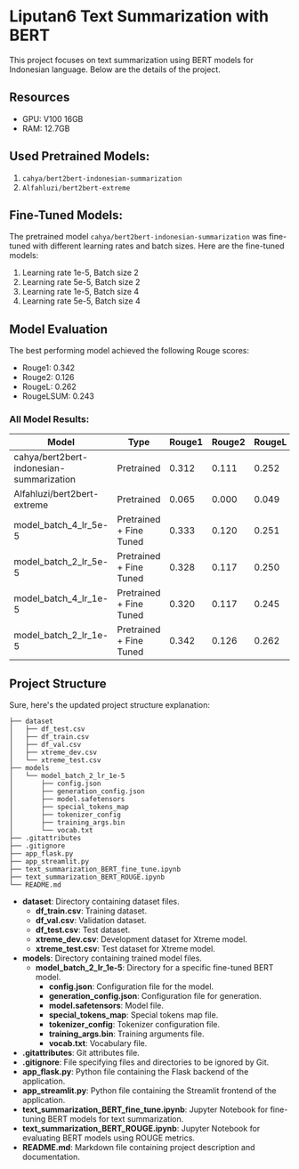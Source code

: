 # Liputan6 Text Summarization with BERT

This project focuses on text summarization using BERT models for Indonesian language. Below are the details of the project.

## Resources
- GPU: V100 16GB
- RAM: 12.7GB

## Used Pretrained Models:

1. `cahya/bert2bert-indonesian-summarization`
2. `Alfahluzi/bert2bert-extreme`

## Fine-Tuned Models:

The pretrained model `cahya/bert2bert-indonesian-summarization` was fine-tuned with different learning rates and batch sizes. Here are the fine-tuned models:

1. Learning rate 1e-5, Batch size 2
2. Learning rate 5e-5, Batch size 2
3. Learning rate 1e-5, Batch size 4
4. Learning rate 5e-5, Batch size 4

## Model Evaluation

The best performing model achieved the following Rouge scores:

- Rouge1: 0.342
- Rouge2: 0.126
- RougeL: 0.262
- RougeLSUM: 0.243

### All Model Results:

| Model                                          | Type                    | Rouge1 | Rouge2 | RougeL | RougeLSUM |
|------------------------------------------------|-------------------------|--------|--------|--------|-----------|
| cahya/bert2bert-indonesian-summarization      | Pretrained              | 0.312  | 0.111  | 0.252  | 0.225     |
| Alfahluzi/bert2bert-extreme                   | Pretrained              | 0.065  | 0.000  | 0.049  | 0.038     |
| model_batch_4_lr_5e-5                         | Pretrained + Fine Tuned | 0.333  | 0.120  | 0.251  | 0.235     |
| model_batch_2_lr_5e-5                         | Pretrained + Fine Tuned | 0.328  | 0.117  | 0.250  | 0.232     |
| model_batch_4_lr_1e-5                         | Pretrained + Fine Tuned | 0.320  | 0.117  | 0.245  | 0.227     |
| model_batch_2_lr_1e-5                         | Pretrained + Fine Tuned | 0.342  | 0.126  | 0.262  | 0.243     |

## Project Structure

Sure, here's the updated project structure explanation:

```
├── dataset
│   ├── df_test.csv
│   ├── df_train.csv
│   ├── df_val.csv
│   ├── xtreme_dev.csv
│   └── xtreme_test.csv
├── models
│   └── model_batch_2_lr_1e-5
│       ├── config.json
│       ├── generation_config.json
│       ├── model.safetensors
│       ├── special_tokens_map
│       ├── tokenizer_config
│       ├── training_args.bin
│       └── vocab.txt
├── .gitattributes
├── .gitignore
├── app_flask.py
├── app_streamlit.py
├── text_summarization_BERT_fine_tune.ipynb
├── text_summarization_BERT_ROUGE.ipynb
└── README.md
```

- **dataset**: Directory containing dataset files.
  - **df_train.csv**: Training dataset.
  - **df_val.csv**: Validation dataset.
  - **df_test.csv**: Test dataset.
  - **xtreme_dev.csv**: Development dataset for Xtreme model.
  - **xtreme_test.csv**: Test dataset for Xtreme model.
- **models**: Directory containing trained model files.
  - **model_batch_2_lr_1e-5**: Directory for a specific fine-tuned BERT model.
    - **config.json**: Configuration file for the model.
    - **generation_config.json**: Configuration file for generation.
    - **model.safetensors**: Model file.
    - **special_tokens_map**: Special tokens map file.
    - **tokenizer_config**: Tokenizer configuration file.
    - **training_args.bin**: Training arguments file.
    - **vocab.txt**: Vocabulary file.
- **.gitattributes**: Git attributes file.
- **.gitignore**: File specifying files and directories to be ignored by Git.
- **app_flask.py**: Python file containing the Flask backend of the application.
- **app_streamlit.py**: Python file containing the Streamlit frontend of the application.
- **text_summarization_BERT_fine_tune.ipynb**: Jupyter Notebook for fine-tuning BERT models for text summarization.
- **text_summarization_BERT_ROUGE.ipynb**: Jupyter Notebook for evaluating BERT models using ROUGE metrics.
- **README.md**: Markdown file containing project description and documentation.